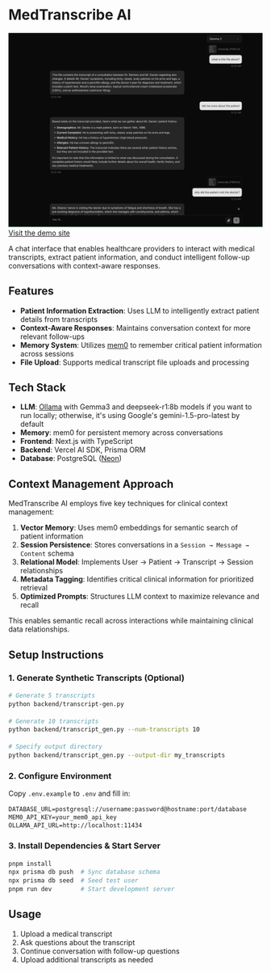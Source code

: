 # MedTranscribe AI

![UI](./chat-web-app/public/img2.png)
[Visit the demo site](https://med-transcribe-git-main-friedas-projects.vercel.app)

A chat interface that enables healthcare providers to interact with medical transcripts, extract patient information, and conduct intelligent follow-up conversations with context-aware responses.

## Features

-   **Patient Information Extraction**: Uses LLM to intelligently extract patient details from transcripts
-   **Context-Aware Responses**: Maintains conversation context for more relevant follow-ups
-   **Memory System**: Utilizes [mem0](https://github.com/mem0ai/mem0) to remember critical patient information across sessions
-   **File Upload**: Supports medical transcript file uploads and processing

## Tech Stack

-   **LLM**: [Ollama](https://ollama.com/) with Gemma3 and deepseek-r1:8b models if you want to run locally; otherwise, it's using Google's gemini-1.5-pro-latest by default
-   **Memory**: mem0 for persistent memory across conversations
-   **Frontend**: Next.js with TypeScript
-   **Backend**: Vercel AI SDK, Prisma ORM
-   **Database**: PostgreSQL ([Neon](https://neon.tech/))

## Context Management Approach

MedTranscribe AI employs five key techniques for clinical context management:

1. **Vector Memory**: Uses mem0 embeddings for semantic search of patient information
2. **Session Persistence**: Stores conversations in a `Session → Message → Content` schema
3. **Relational Model**: Implements User → Patient → Transcript → Session relationships
4. **Metadata Tagging**: Identifies critical clinical information for prioritized retrieval
5. **Optimized Prompts**: Structures LLM context to maximize relevance and recall

This enables semantic recall across interactions while maintaining clinical data relationships.

## Setup Instructions

### 1. Generate Synthetic Transcripts (Optional)

```bash
# Generate 5 transcripts
python backend/transcript-gen.py

# Generate 10 transcripts
python backend/transcript_gen.py --num-transcripts 10

# Specify output directory
python backend/transcript_gen.py --output-dir my_transcripts
```

### 2. Configure Environment

Copy `.env.example` to `.env` and fill in:

```
DATABASE_URL=postgresql://username:password@hostname:port/database
MEM0_API_KEY=your_mem0_api_key
OLLAMA_API_URL=http://localhost:11434
```

### 3. Install Dependencies & Start Server

```bash
pnpm install
npx prisma db push  # Sync database schema
npx prisma db seed  # Seed test user
pnpm run dev        # Start development server
```

## Usage

1. Upload a medical transcript
2. Ask questions about the transcript
3. Continue conversation with follow-up questions
4. Upload additional transcripts as needed
